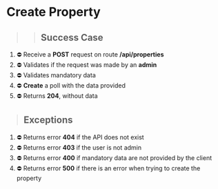 # Create Property

>> ## Success Case

1. ⛔ Receive a **POST** request on route **/api/properties**
2. ⛔ Validates if the request was made by an **admin**
3. ⛔ Validates mandatory data
4. ⛔ **Create** a poll with the data provided
5. ⛔ Returns **204**, without data

> ## Exceptions

1. ⛔ Returns error **404** if the API does not exist
2. ⛔ Returns error **403** if the user is not admin
3. ⛔ Returns error **400** if mandatory data are not provided by the client
4. ⛔ Returns error **500** if there is an error when trying to create the property
